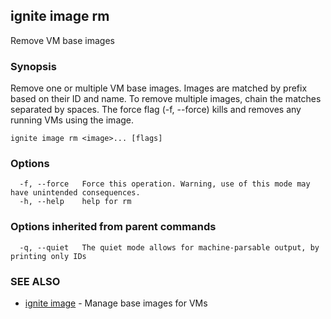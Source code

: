 ## ignite image rm

Remove VM base images

### Synopsis


Remove one or multiple VM base images. Images are matched by prefix based on
their ID and name. To remove multiple images, chain the matches separated by spaces.
The force flag (-f, --force) kills and removes any running VMs using the image.


```
ignite image rm <image>... [flags]
```

### Options

```
  -f, --force   Force this operation. Warning, use of this mode may have unintended consequences.
  -h, --help    help for rm
```

### Options inherited from parent commands

```
  -q, --quiet   The quiet mode allows for machine-parsable output, by printing only IDs
```

### SEE ALSO

* [ignite image](ignite_image.md)	 - Manage base images for VMs

